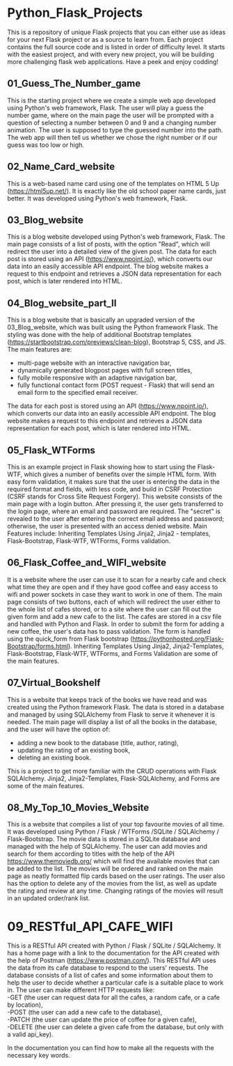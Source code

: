 # Python_Flask_Projects
This is a repository of unique Flask projects that you can either use as ideas for your next Flask project or as a source to learn from. Each project contains the full source code and is listed in order of difficulty level. It starts with the easiest project, and with every new project, you will be building more challenging flask web applications. Have a peek and enjoy codding!


## 01_Guess_The_Number_game
This is the  starting project where we create a simple web app developed using Python's web framework, Flask. The user will play a guess the number game, where on the main page the user will be prompted with a question of selecting a number between 0 and 9 and a changing number animation.
The user is supposed to type the guessed number into the path. The web app will then tell us whether we chose the right number or if our guess was too low or high.

## 02_Name_Card_website
This is a web-based name card using one of the templates on HTML 5 Up (https://html5up.net/).
It is exactly like the old school paper name cards, just better.
It was developed using Python's web framework, Flask.

## 03_Blog_website
This is a blog website developed using Python's web framework, Flask.
The main page consists of a list of posts, with the option "Read", which will redirect the user into a detailed view of the given post.
The data for each post is stored using an API (https://www.npoint.io/), which converts our data into an easily accessible API endpoint. The blog website makes a request to this endpoint and retrieves a JSON data representation for each post, which is later rendered into HTML.

## 04_Blog_website_part_II
This is a blog website that is basically an upgraded version of the 03_Blog_website, which was built using the Python framework Flask. The styling was done with the help of additional Bootstrap templates (https://startbootstrap.com/previews/clean-blog), Bootstrap 5, CSS, and JS. The main features are:</br>
- multi-page website with an interactive navigation bar,</br>
- dynamically generated blogpost pages with full screen titles,</br>
- fully mobile responsive with an adaptive navigation bar,</br>
- fully functional contact form (POST request - Flask) that will send an email form to the specified email receiver.</br>

The data for each post is stored using an API (https://www.npoint.io/), which converts our data into an easily accessible API endpoint. The blog website makes a request to this endpoint and retrieves a JSON data representation for each post, which is later rendered into HTML.

## 05_Flask_WTForms
This is an example project in Flask showing how to start using the Flask-WTF, which gives a number of benefits over the simple HTML form.
With easy form validation, it makes sure that the user is entering the data in the required format and fields, with less code, and build in CSRF Protection (CSRF stands for Cross Site Request Forgery).
This website consists of the main page with a login button. After pressing it, the user gets transferred to the login page,
where an email and password are required. The "secret" is revealed to the user after entering the correct email address and password; otherwise, the user is presented with an access denied website.
Main Features include: Inheriting Templates Using Jinja2, Jinja2 - templates, Flask-Bootstrap, Flask-WTF, WTForms, Forms validation.

## 06_Flask_Coffee_and_WIFI_website
It is a website where the user can use it to scan for a nearby cafe and check what time they are open and if they have good coffee and easy access to wifi and power sockets in case they want to work in one of them.
The main page consists of two buttons, each of which will redirect the user either to the whole list of cafes stored, or to a site where the user can fill out the given form and add a new cafe to the list.
The cafes are stored in a csv file and handled with Python and Flask.
In order to submit the form for adding a new coffee, the user's data has to pass validation.
The form is handled using the quick_form from Flask bootstrap (https://pythonhosted.org/Flask-Bootstrap/forms.html).
Inheriting Templates Using Jinja2, Jinja2-Templates, Flask-Bootstrap, Flask-WTF, WTForms, and Forms Validation are some of the main features.

## 07_Virtual_Bookshelf
This is a website that keeps track of the books we have read and was created using the Python framework Flask.
The data is stored in a database and managed by using SQLAlchemy from Flask to serve it whenever it is needed.
The main page will display a list of all the books in the database, and the user will have the option of:</br>
- adding a new book to the database (title, author, rating), </br>
- updating the rating of an existing book,</br>
- deleting an existing book.</br>

This is a project to get more familiar with the CRUD operations with Flask SQLAlchemy.
Jinja2, Jinja2-Templates, Flask-SQLAlchemy, and Forms are some of the main features.

## 08_My_Top_10_Movies_Website
This is a website that compiles a list of your top favourite movies of all time.
It was developed using Python / Flask / WTForms /SQLite / SQLAlchemy / Flask-Bootstrap.
The movie data is stored in a SQLite database and managed with the help of SQLAlchemy.
The user can add movies and search for them according to titles with the help of the API 
https://www.themoviedb.org/ which will find the available movies that can be added to the list. The movies will be ordered and ranked on the main page as neatly formatted flip cards based on the user ratings.
The user also has the option to delete any of the movies from the list, as well as update the rating and review at any time. Changing ratings of the movies will result in an updated order/rank list.

# 09_RESTful_API_CAFE_WIFI
This is a RESTful API created with Python / Flask / SQLite / SQLAlchemy.
It has a home page with a link to the documentation for the API created with the help
of Postman (https://www.postman.com/).
This RESTful API uses the data from its cafe database to respond to the users' requests.
The database consists of a list of cafes and some information about them to help the user 
to decide whether a particular cafe is a suitable place to work in.
The user can make different HTTP requests like: </br>
-GET (the user can request data for all the cafes, a random cafe, or a cafe by location), </br>
-POST (the user can add a new cafe to the database), </br>
-PATCH (the user can update the price of coffee for a given cafe), </br>
-DELETE (the user can delete a given cafe from the database, but only with a valid api_key). </br>

In the documentation you can find how to make all the requests with the necessary key words.